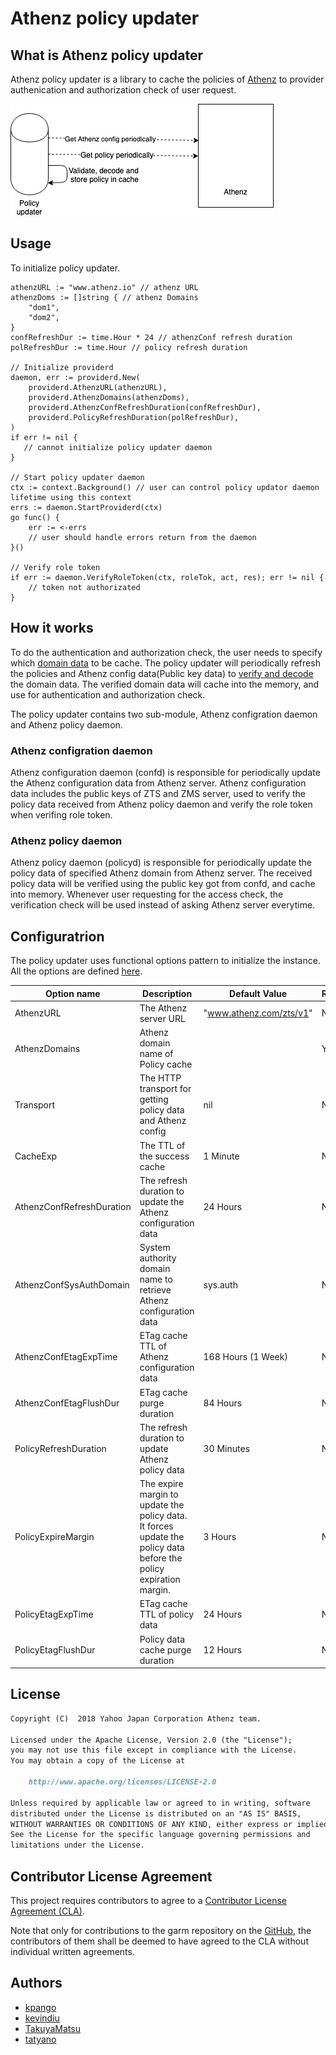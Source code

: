 # Athenz policy updater

## What is Athenz policy updater

Athenz policy updater is a library to cache the policies of [Athenz](https://github.com/yahoo/athenz) to provider authenication and authorization check of user request.

![Overview](./doc/policy_updater_overview.png)

## Usage

To initialize policy updater.

```golang
athenzURL := "www.athenz.io" // athenz URL
athenzDoms := []string { // athenz Domains
    "dom1",
    "dom2",
}
confRefreshDur := time.Hour * 24 // athenzConf refresh duration
polRefreshDur := time.Hour // policy refresh duration

// Initialize providerd
daemon, err := providerd.New(
    providerd.AthenzURL(athenzURL),
    providerd.AthenzDomains(athenzDoms),
    providerd.AthenzConfRefreshDuration(confRefreshDur),
    providerd.PolicyRefreshDuration(polRefreshDur),
)
if err != nil {
   // cannot initialize policy updater daemon
}

// Start policy updater daemon
ctx := context.Background() // user can control policy updator daemon lifetime using this context
errs := daemon.StartProviderd(ctx)
go func() {
    err := <-errs
    // user should handle errors return from the daemon
}()

// Verify role token
if err := daemon.VerifyRoleToken(ctx, roleTok, act, res); err != nil {
    // token not authorizated
}
```

## How it works

To do the authentication and authorization check, the user needs to specify which [domain data](https://github.com/yahoo/athenz/blob/master/docs/data_model.md#data-model) to be cache. The policy updater will periodically refresh the policies and Athenz config data(Public key data) to [verify and decode]((https://github.com/yahoo/athenz/blob/master/docs/zpu_policy_file.md#zts-signature-validation)) the domain data. The verified domain data will cache into the memory, and use for authentication and authorization check.

The policy updater contains two sub-module, Athenz configration daemon and Athenz policy daemon.

### Athenz configration daemon

Athenz configuration daemon (confd) is responsible for periodically update the Athenz configuration data from Athenz server. Athenz configuration data includes the public keys of ZTS and ZMS server, used to verify the policy data received from Athenz policy daemon and verify the role token when verifing role token.

### Athenz policy daemon

Athenz policy daemon (policyd) is responsible for periodically update the policy data of specified Athenz domain from Athenz server. The received policy data will be verified using the public key got from confd, and cache into memory. Whenever user requesting for the access check, the verification check will be used instead of asking Athenz server everytime.

## Configuratrion

The policy updater uses functional options pattern to initialize the instance. All the options are defined [here](./option.go).

| Option name               | Description                                                                                                         | Default Value           | Required | Example                |
|---------------------------|---------------------------------------------------------------------------------------------------------------------|-------------------------|----------|------------------------|
| AthenzURL                 | The Athenz server URL                                                                                               | "www.athenz.com/zts/v1" | No       |                        |
| AthenzDomains             | Athenz domain name of Policy cache                                                                                  |                         | Yes      | "domName1", "domName2" |
| Transport                 | The HTTP transport for getting policy data and Athenz config                                                        | nil                     | No       |                        |
| CacheExp                  | The TTL of the success cache                                                                                        | 1 Minute                | No       |                        |
| AthenzConfRefreshDuration | The refresh duration to update the Athenz configuration data                                                        | 24 Hours                | No       |                        |
| AthenzConfSysAuthDomain   | System authority domain name to retrieve Athenz configuration data                                                  | sys.auth                | No       |                        |
| AthenzConfEtagExpTime     | ETag cache TTL of Athenz configuration data                                                                         | 168 Hours (1 Week)      | No       |                        |
| AthenzConfEtagFlushDur    | ETag cache purge duration                                                                                           | 84 Hours                | No       |                        |
| PolicyRefreshDuration     | The refresh duration to update Athenz policy data                                                                   | 30 Minutes              | No       |                        |
| PolicyExpireMargin        | The expire margin to update the policy data. It forces update the policy data before the policy expiration margin. | 3 Hours                 | No       |                        |
| PolicyEtagExpTime         | ETag cache TTL of policy data                                                                                       | 24 Hours                | No       |                        |
| PolicyEtagFlushDur        | Policy data cache purge duration                                                                                    | 12 Hours                | No       |                        |

## License

```markdown
Copyright (C)  2018 Yahoo Japan Corporation Athenz team.

Licensed under the Apache License, Version 2.0 (the "License");
you may not use this file except in compliance with the License.
You may obtain a copy of the License at

    http://www.apache.org/licenses/LICENSE-2.0

Unless required by applicable law or agreed to in writing, software
distributed under the License is distributed on an "AS IS" BASIS,
WITHOUT WARRANTIES OR CONDITIONS OF ANY KIND, either express or implied.
See the License for the specific language governing permissions and
limitations under the License.
```

## Contributor License Agreement

This project requires contributors to agree to a [Contributor License Agreement (CLA)](https://gist.github.com/ydnjp/3095832f100d5c3d2592).

Note that only for contributions to the garm repository on the [GitHub](https://github.com/yahoojapan/garm), the contributors of them shall be deemed to have agreed to the CLA without individual written agreements.

## Authors

- [kpango](https://github.com/kpango)
- [kevindiu](https://github.com/kevindiu)
- [TakuyaMatsu](https://github.com/TakuyaMatsu)
- [tatyano](https://github.com/tatyano)
